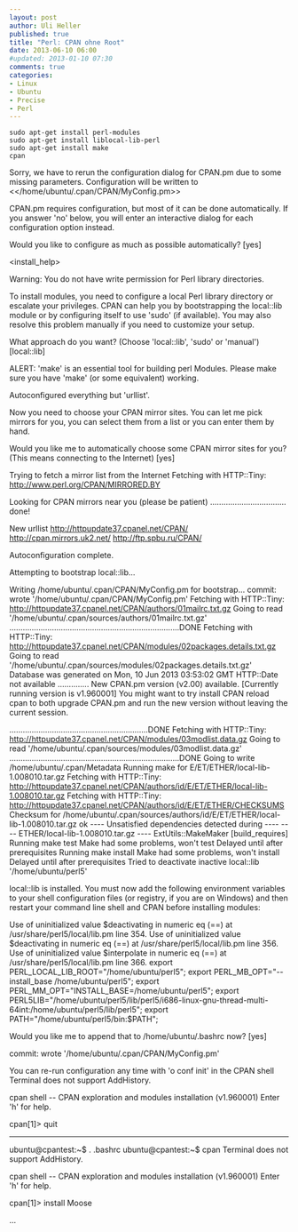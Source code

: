 ```yaml
---
layout: post
author: Uli Heller
published: true
title: "Perl: CPAN ohne Root"
date: 2013-06-10 06:00
#updated: 2013-01-10 07:30
comments: true
categories: 
- Linux
- Ubuntu
- Precise
- Perl
---
```


    sudo apt-get install perl-modules
    sudo apt-get install liblocal-lib-perl
    sudo apt-get install make
    cpan

Sorry, we have to rerun the configuration dialog for CPAN.pm due to
some missing parameters. Configuration will be written to
 <</home/ubuntu/.cpan/CPAN/MyConfig.pm>>


CPAN.pm requires configuration, but most of it can be done automatically.
If you answer 'no' below, you will enter an interactive dialog for each
configuration option instead.

Would you like to configure as much as possible automatically? [yes] 

 <install_help>

Warning: You do not have write permission for Perl library directories.

To install modules, you need to configure a local Perl library directory or
escalate your privileges.  CPAN can help you by bootstrapping the local::lib
module or by configuring itself to use 'sudo' (if available).  You may also
resolve this problem manually if you need to customize your setup.

What approach do you want?  (Choose 'local::lib', 'sudo' or 'manual')
 [local::lib] 

ALERT: 'make' is an essential tool for building perl Modules.
Please make sure you have 'make' (or some equivalent) working.

Autoconfigured everything but 'urllist'.

Now you need to choose your CPAN mirror sites.  You can let me
pick mirrors for you, you can select them from a list or you
can enter them by hand.

Would you like me to automatically choose some CPAN mirror
sites for you? (This means connecting to the Internet) [yes] 

Trying to fetch a mirror list from the Internet
Fetching with HTTP::Tiny:
http://www.perl.org/CPAN/MIRRORED.BY

Looking for CPAN mirrors near you (please be patient)
.................................. done!

New urllist
  http://httpupdate37.cpanel.net/CPAN/
  http://cpan.mirrors.uk2.net/
  http://ftp.spbu.ru/CPAN/

Autoconfiguration complete.

Attempting to bootstrap local::lib...

Writing /home/ubuntu/.cpan/CPAN/MyConfig.pm for bootstrap...
commit: wrote '/home/ubuntu/.cpan/CPAN/MyConfig.pm'
Fetching with HTTP::Tiny:
http://httpupdate37.cpanel.net/CPAN/authors/01mailrc.txt.gz
Going to read '/home/ubuntu/.cpan/sources/authors/01mailrc.txt.gz'
............................................................................DONE
Fetching with HTTP::Tiny:
http://httpupdate37.cpanel.net/CPAN/modules/02packages.details.txt.gz
Going to read '/home/ubuntu/.cpan/sources/modules/02packages.details.txt.gz'
  Database was generated on Mon, 10 Jun 2013 03:53:02 GMT
  HTTP::Date not available
..............
  New CPAN.pm version (v2.00) available.
  [Currently running version is v1.960001]
  You might want to try
    install CPAN
    reload cpan
  to both upgrade CPAN.pm and run the new version without leaving
  the current session.


..............................................................DONE
Fetching with HTTP::Tiny:
http://httpupdate37.cpanel.net/CPAN/modules/03modlist.data.gz
Going to read '/home/ubuntu/.cpan/sources/modules/03modlist.data.gz'
............................................................................DONE
Going to write /home/ubuntu/.cpan/Metadata
Running make for E/ET/ETHER/local-lib-1.008010.tar.gz
Fetching with HTTP::Tiny:
http://httpupdate37.cpanel.net/CPAN/authors/id/E/ET/ETHER/local-lib-1.008010.tar.gz
Fetching with HTTP::Tiny:
http://httpupdate37.cpanel.net/CPAN/authors/id/E/ET/ETHER/CHECKSUMS
Checksum for /home/ubuntu/.cpan/sources/authors/id/E/ET/ETHER/local-lib-1.008010.tar.gz ok
---- Unsatisfied dependencies detected during ----
----      ETHER/local-lib-1.008010.tar.gz     ----
    ExtUtils::MakeMaker [build_requires]
Running make test
  Make had some problems, won't test
  Delayed until after prerequisites
Running make install
  Make had some problems, won't install
  Delayed until after prerequisites
Tried to deactivate inactive local::lib '/home/ubuntu/perl5'

local::lib is installed. You must now add the following environment variables
to your shell configuration files (or registry, if you are on Windows) and
then restart your command line shell and CPAN before installing modules:

Use of uninitialized value $deactivating in numeric eq (==) at /usr/share/perl5/local/lib.pm line 354.
Use of uninitialized value $deactivating in numeric eq (==) at /usr/share/perl5/local/lib.pm line 356.
Use of uninitialized value $interpolate in numeric eq (==) at /usr/share/perl5/local/lib.pm line 366.
export PERL_LOCAL_LIB_ROOT="/home/ubuntu/perl5";
export PERL_MB_OPT="--install_base /home/ubuntu/perl5";
export PERL_MM_OPT="INSTALL_BASE=/home/ubuntu/perl5";
export PERL5LIB="/home/ubuntu/perl5/lib/perl5/i686-linux-gnu-thread-multi-64int:/home/ubuntu/perl5/lib/perl5";
export PATH="/home/ubuntu/perl5/bin:$PATH";

Would you like me to append that to /home/ubuntu/.bashrc now? [yes] 

commit: wrote '/home/ubuntu/.cpan/CPAN/MyConfig.pm'

You can re-run configuration any time with 'o conf init' in the CPAN shell
Terminal does not support AddHistory.

cpan shell -- CPAN exploration and modules installation (v1.960001)
Enter 'h' for help.

cpan[1]> quit

----

ubuntu@cpantest:~$ . .bashrc
ubuntu@cpantest:~$ cpan
Terminal does not support AddHistory.

cpan shell -- CPAN exploration and modules installation (v1.960001)
Enter 'h' for help.

cpan[1]> install Moose

...
